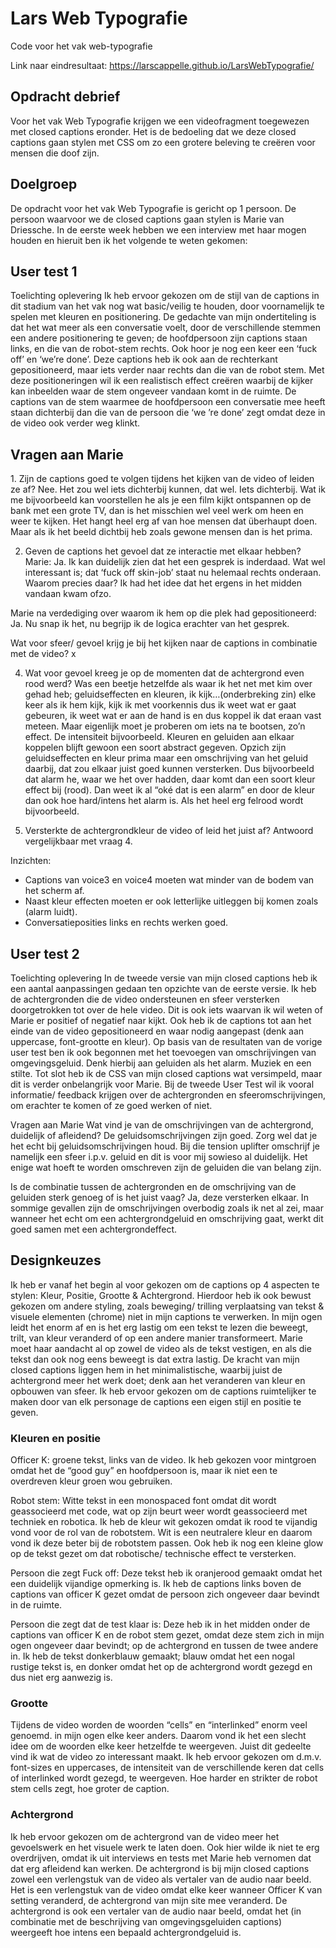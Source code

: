 # Lars Web Typografie
Code voor het vak web-typografie

Link naar eindresultaat: https://larscappelle.github.io/LarsWebTypografie/

<h2>Opdracht debrief</h2>
Voor het vak Web Typografie krijgen we een videofragment toegewezen met closed captions eronder. Het is de bedoeling dat we deze closed captions gaan stylen met CSS om zo een grotere beleving te creëren voor mensen die doof zijn.

<h2>Doelgroep</h2>
De opdracht voor het vak Web Typografie is gericht op 1 persoon. De persoon waarvoor we de closed captions gaan stylen is Marie van Driessche. In de eerste week hebben we een interview met haar mogen houden en hieruit ben ik het volgende te weten gekomen:

<h2>User test 1</h2>
Toelichting oplevering
Ik heb ervoor gekozen om de stijl van de captions in dit stadium van het vak nog wat basic/veilig te houden, door voornamelijk te spelen met kleuren en positionering. De gedachte van mijn ondertiteling is dat het wat meer als een conversatie voelt, door de verschillende stemmen een andere positionering te geven; de hoofdpersoon zijn captions staan links, en die van de robot-stem rechts. Ook hoor je nog een keer een ‘fuck off’ en ‘we’re done’. Deze captions heb ik ook aan de rechterkant gepositioneerd, maar iets verder naar rechts dan die van de robot stem. Met deze positioneringen wil ik een realistisch effect creëren waarbij de kijker kan inbeelden waar de stem ongeveer vandaan komt in de ruimte. De captions van de stem waarmee de hoofdpersoon een conversatie mee heeft staan dichterbij dan die van de persoon die ‘we ’re done’ zegt omdat deze in de video ook verder weg klinkt.

<h2>Vragen aan Marie</h2>
1. Zijn de captions goed te volgen tijdens het kijken van de video of leiden ze af?
Nee. Het zou wel iets dichterbij kunnen, dat wel. Iets dichterbij. Wat ik me bijvoorbeeld kan voorstellen he als je een film kijkt ontspannen op de bank met een grote TV, dan is het misschien wel veel werk om heen en weer te kijken. Het hangt heel erg af van hoe mensen dat überhaupt doen. Maar als ik het beeld dichtbij heb zoals gewone mensen dan is het prima.

2. Geven de captions het gevoel dat ze interactie met elkaar hebben?
Marie: Ja. Ik kan duidelijk zien dat het een gesprek is inderdaad. Wat wel interessant is; dat ‘fuck off skin-job’ staat nu helemaal rechts onderaan. Waarom precies daar? Ik had het idee dat het ergens in het midden vandaan kwam ofzo.

Marie na verdediging over waarom ik hem op die plek had gepositioneerd: Ja. Nu snap ik het, nu begrijp ik de logica erachter van het gesprek.

Wat voor sfeer/ gevoel krijg je bij het kijken naar de captions in combinatie met de video?
x

4. Wat voor gevoel kreeg je op de momenten dat de achtergrond even rood werd? 
Was een beetje hetzelfde als waar ik het net met kim over gehad heb; geluidseffecten en kleuren, ik kijk…(onderbreking zin) elke keer als ik hem kijk, kijk ik met voorkennis dus ik weet wat er gaat gebeuren, ik weet wat er aan de hand is en dus koppel ik dat eraan vast meteen. Maar eigenlijk moet je proberen om iets na te bootsen, zo’n effect. De intensiteit bijvoorbeeld. Kleuren en geluiden aan elkaar koppelen blijft gewoon een soort abstract gegeven. Opzich zijn geluidseffecten en kleur prima maar een omschrijving van het geluid daarbij, dat zou elkaar juist goed kunnen versterken. Dus bijvoorbeeld dat alarm he, waar we het over hadden, daar komt dan een soort kleur effect bij (rood). Dan weet ik al “oké dat is een alarm” en door de kleur dan ook hoe hard/intens het alarm is. Als het heel erg felrood wordt bijvoorbeeld.

5. Versterkte de achtergrondkleur de video of leid het juist af?
Antwoord vergelijkbaar met vraag 4.

Inzichten:
-	Captions van voice3 en voice4 moeten wat minder van de bodem van het scherm af.
-	Naast kleur effecten moeten er ook letterlijke uitleggen bij komen zoals (alarm luidt).
-	Conversatieposities links en rechts werken goed.

<h2>User test 2</h2>
Toelichting oplevering
In de tweede versie van mijn closed captions heb ik een aantal aanpassingen gedaan ten opzichte van de eerste versie. Ik heb de achtergronden die de video ondersteunen en sfeer versterken doorgetrokken tot over de hele video. Dit is ook iets waarvan ik wil weten of Marie er positief of negatief naar kijkt. Ook heb ik de captions tot aan het einde van de video gepositioneerd en waar nodig aangepast (denk aan uppercase, font-grootte en kleur). Op basis van de resultaten van de vorige user test ben ik ook begonnen met het toevoegen van omschrijvingen van omgevingsgeluid. Denk hierbij aan geluiden als het alarm. Muziek en een stilte. Tot slot heb ik de CSS van mijn closed captions wat versimpeld, maar dit is verder onbelangrijk voor Marie. Bij de tweede User Test wil ik vooral informatie/ feedback krijgen over de achtergronden en sfeeromschrijvingen, om erachter te komen of ze goed werken of niet.

Vragen aan Marie
Wat vind je van de omschrijvingen van de achtergrond, duidelijk of afleidend?
De geluidsomschrijvingen zijn goed. Zorg wel dat je het echt bij geluidsomschrijvingen houd. Bij die tension uplifter omschrijf je namelijk een sfeer i.p.v. geluid en dit is voor mij sowieso al duidelijk. Het enige wat hoeft te worden omschreven zijn de geluiden die van belang zijn.

Is de combinatie tussen de achtergronden en de omschrijving van de geluiden sterk genoeg of is het juist vaag?
Ja, deze versterken elkaar. In sommige gevallen zijn de omschrijvingen overbodig zoals ik net al zei, maar wanneer het echt om een achtergrondgeluid en omschrijving gaat, werkt dit goed samen met een achtergrondeffect.


<h2>Designkeuzes</h2>

Ik heb er vanaf het begin al voor gekozen om de captions op 4 aspecten te stylen:
Kleur, Positie, Grootte & Achtergrond. Hierdoor heb ik ook bewust gekozen om andere styling, zoals beweging/ trilling verplaatsing van tekst & visuele elementen (chrome) niet in mijn captions te verwerken. In mijn ogen leidt het enorm af en is het erg lastig om een tekst te lezen die beweegt, trilt, van kleur veranderd of op een andere manier transformeert. Marie moet haar aandacht al op zowel de video als de tekst vestigen, en als die tekst dan ook nog eens beweegt is dat extra lastig. De kracht van mijn closed captions liggen hem in het minimalistische, waarbij juist de achtergrond meer het werk doet; denk aan het veranderen van kleur en opbouwen van sfeer. Ik heb ervoor gekozen om de captions ruimtelijker te maken door van elk personage de captions een eigen stijl en positie te geven.

<h3>Kleuren en positie</h3>
Officer K: groene tekst, links van de video. Ik heb gekozen voor mintgroen omdat het de “good guy” en hoofdpersoon is, maar ik niet een te overdreven kleur groen wou gebruiken. 

Robot stem: Witte tekst in een monospaced font omdat dit wordt geassocieerd met code, wat op zijn beurt weer wordt geassocieerd met techniek en robotica. Ik heb de kleur wit gekozen omdat ik rood te vijandig vond voor de rol van de robotstem. Wit is een neutralere kleur en daarom vond ik deze beter bij de robotstem passen. Ook heb ik nog een kleine glow op de tekst gezet om dat robotische/ technische effect te versterken.

Persoon die zegt Fuck off: Deze tekst heb ik oranjerood gemaakt omdat het een duidelijk vijandige opmerking is. Ik heb de captions links boven de captions van officer K gezet omdat de persoon zich ongeveer daar bevindt in de ruimte.

Persoon die zegt dat de test klaar is: Deze heb ik in het midden onder de captions van officer K en de robot stem gezet, omdat deze stem zich in mijn ogen ongeveer daar bevindt; op de achtergrond en tussen de twee andere in. Ik heb de tekst donkerblauw gemaakt; blauw omdat het een nogal rustige tekst is, en donker omdat het op de achtergrond wordt gezegd en dus niet erg aanwezig is.

<h3>Grootte</h3>
Tijdens de video worden de woorden “cells” en “interlinked” enorm veel genoemd. in mijn ogen elke keer anders. Daarom vond ik het een slecht idee om de woorden elke keer hetzelfde te weergeven. Juist dit gedeelte vind ik wat de video zo interessant maakt. Ik heb ervoor gekozen om d.m.v. font-sizes en uppercases, de intensiteit van de verschillende keren dat cells of interlinked wordt gezegd, te weergeven. Hoe harder en strikter de robot stem cells zegt, hoe groter de caption. 

<h3>Achtergrond</h3>
Ik heb ervoor gekozen om de achtergrond van de video meer het gevoelswerk en het visuele werk te laten doen. Ook hier wilde ik niet te erg overdrijven, omdat ik uit interviews en tests met Marie heb vernomen dat dat erg afleidend kan werken. De achtergrond is bij mijn closed captions zowel een verlengstuk van de video als vertaler van de audio naar beeld. Het is een verlengstuk van de video omdat elke keer wanneer Officer K van setting veranderd, de achtergrond van mijn site mee veranderd. De achtergrond is ook een vertaler van de audio naar beeld, omdat het (in combinatie met de beschrijving van omgevingsgeluiden captions) weergeeft hoe intens een bepaald achtergrondgeluid is. 
